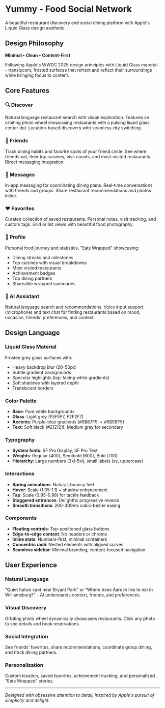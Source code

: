 # Yummy - Food Social Network

A beautiful restaurant discovery and social dining platform with Apple's Liquid Glass design aesthetic.

## Design Philosophy

**Minimal • Clean • Content-First**

Following Apple's WWDC 2025 design principles with Liquid Glass material - translucent, frosted surfaces that refract and reflect their surroundings while bringing focus to content.

## Core Features

### 🔍 **Discover**
Natural language restaurant search with visual exploration. Features an orbiting photo wheel showcasing restaurants with a pulsing liquid glass center dot. Location-based discovery with seamless city switching.

### 👥 **Friends**
Track dining habits and favorite spots of your friend circle. See where friends eat, their top cuisines, visit counts, and most-visited restaurants. Direct messaging integration.

### 💬 **Messages**
In-app messaging for coordinating dining plans. Real-time conversations with friends and groups. Share restaurant recommendations and photos inline.

### ❤️ **Favorites**
Curated collection of saved restaurants. Personal notes, visit tracking, and custom tags. Grid or list views with beautiful food photography.

### 👤 **Profile**
Personal food journey and statistics. "Eats Wrapped" showcasing:
- Dining streaks and milestones
- Top cuisines with visual breakdowns
- Most visited restaurants
- Achievement badges
- Top dining partners
- Shareable wrapped summaries

### 🤖 **AI Assistant**
Natural language search and recommendations. Voice input support (microphone) and text chat for finding restaurants based on mood, occasion, friends' preferences, and context.

## Design Language

### Liquid Glass Material
Frosted grey glass surfaces with:
- Heavy backdrop blur (20-50px)
- Subtle gradient backgrounds
- Specular highlights (top-facing white gradients)
- Soft shadows with layered depth
- Translucent borders

### Color Palette
- **Base**: Pure white backgrounds
- **Glass**: Light grey (F5F5F7, F2F2F7)
- **Accents**: Purple-blue gradients (#9B87F5 → #5B9BF5)
- **Text**: Soft black (#212121), Medium grey for secondary

### Typography
- **System fonts**: SF Pro Display, SF Pro Text
- **Weights**: Regular (400), Semibold (600), Bold (700)
- **Hierarchy**: Large numbers (3xl-5xl), small labels (xs, uppercase)

### Interactions
- **Spring animations**: Natural, bouncy feel
- **Hover**: Scale (1.05-1.1) + shadow enhancement
- **Tap**: Scale (0.95-0.98) for tactile feedback
- **Staggered entrances**: Delightful progressive reveals
- **Smooth transitions**: 200-300ms cubic-bezier easing

### Components
- **Floating controls**: Top-positioned glass buttons
- **Edge-to-edge content**: No headers or chrome
- **Inline stats**: Numbers-first, minimal containers
- **Concentric radii**: Nested elements with aligned curves
- **Seamless sidebar**: Minimal branding, content-focused navigation

## User Experience

### Natural Language
"Quiet Italian spot near Bryant Park" or "Where does Aarush like to eat in Williamsburg?" - AI understands context, friends, and preferences.

### Visual Discovery
Orbiting photo wheel dynamically showcases restaurants. Click any photo to see details and book reservations.

### Social Integration
See friends' favorites, share recommendations, coordinate group dining, and track dining partners.

### Personalization
Custom location, saved favorites, achievement tracking, and personalized "Eats Wrapped" stories.

---

*Designed with obsessive attention to detail, inspired by Apple's pursuit of simplicity and delight.*

